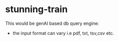 # stunning-train
This would be genAI based db query engine:
 -  the input format can vary i.e pdf, txt, tsv,csv etc.

